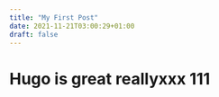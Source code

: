 ```yaml
---
title: "My First Post"
date: 2021-11-21T03:00:29+01:00
draft: false
---
```




# Hugo is great reallyxxx  111
